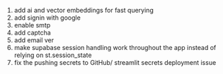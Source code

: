1) add ai and vector embeddings for fast querying
2) add signin with google
3) enable smtp
4) add captcha
5) add email ver
6) make supabase session handling work throughout the app instead of relying on st.session_state
7) fix the pushing secrets to GitHub/ streamlit secrets deployment issue
